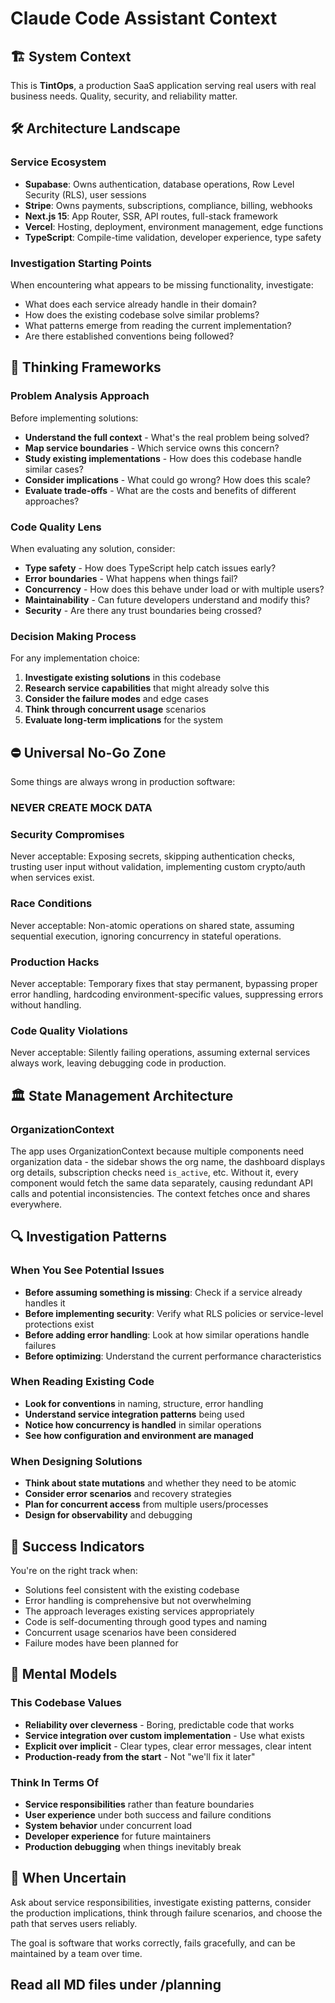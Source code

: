 # Claude Code Assistant Context

## 🏗️ System Context
This is **TintOps**, a production SaaS application serving real users with real business needs. Quality, security, and reliability matter.

## 🛠️ Architecture Landscape

### Service Ecosystem
- **Supabase**: Owns authentication, database operations, Row Level Security (RLS), user sessions
- **Stripe**: Owns payments, subscriptions, compliance, billing, webhooks
- **Next.js 15**: App Router, SSR, API routes, full-stack framework
- **Vercel**: Hosting, deployment, environment management, edge functions
- **TypeScript**: Compile-time validation, developer experience, type safety

### Investigation Starting Points
When encountering what appears to be missing functionality, investigate:
- What does each service already handle in their domain?
- How does the existing codebase solve similar problems?
- What patterns emerge from reading the current implementation?
- Are there established conventions being followed?

## 🤔 Thinking Frameworks

### Problem Analysis Approach
Before implementing solutions:
- **Understand the full context** - What's the real problem being solved?
- **Map service boundaries** - Which service owns this concern?
- **Study existing implementations** - How does this codebase handle similar cases?
- **Consider implications** - What could go wrong? How does this scale?
- **Evaluate trade-offs** - What are the costs and benefits of different approaches?

### Code Quality Lens
When evaluating any solution, consider:
- **Type safety** - How does TypeScript help catch issues early?
- **Error boundaries** - What happens when things fail?
- **Concurrency** - How does this behave under load or with multiple users?
- **Maintainability** - Can future developers understand and modify this?
- **Security** - Are there any trust boundaries being crossed?

### Decision Making Process
For any implementation choice:
1. **Investigate existing solutions** in this codebase
2. **Research service capabilities** that might already solve this
3. **Consider the failure modes** and edge cases
4. **Think through concurrent usage** scenarios
5. **Evaluate long-term implications** for the system

## ⛔ Universal No-Go Zone
Some things are always wrong in production software:

### NEVER CREATE MOCK DATA

### Security Compromises
Never acceptable: Exposing secrets, skipping authentication checks, trusting user input without validation, implementing custom crypto/auth when services exist.

### Race Conditions
Never acceptable: Non-atomic operations on shared state, assuming sequential execution, ignoring concurrency in stateful operations.

### Production Hacks
Never acceptable: Temporary fixes that stay permanent, bypassing proper error handling, hardcoding environment-specific values, suppressing errors without handling.

### Code Quality Violations
Never acceptable: Silently failing operations, assuming external services always work, leaving debugging code in production.

## 🏛️ State Management Architecture

### OrganizationContext
The app uses OrganizationContext because multiple components need organization data - the sidebar shows the org name, the dashboard displays org details, subscription checks need `is_active`, etc. Without it, every component would fetch the same data separately, causing redundant API calls and potential inconsistencies. The context fetches once and shares everywhere.

## 🔍 Investigation Patterns

### When You See Potential Issues
- **Before assuming something is missing**: Check if a service already handles it
- **Before implementing security**: Verify what RLS policies or service-level protections exist
- **Before adding error handling**: Look at how similar operations handle failures
- **Before optimizing**: Understand the current performance characteristics

### When Reading Existing Code
- **Look for conventions** in naming, structure, error handling
- **Understand service integration patterns** being used
- **Notice how concurrency is handled** in similar operations
- **See how configuration and environment are managed**

### When Designing Solutions
- **Think about state mutations** and whether they need to be atomic
- **Consider error scenarios** and recovery strategies
- **Plan for concurrent access** from multiple users/processes
- **Design for observability** and debugging

## 🎯 Success Indicators

You're on the right track when:
- Solutions feel consistent with the existing codebase
- Error handling is comprehensive but not overwhelming
- The approach leverages existing services appropriately
- Code is self-documenting through good types and naming
- Concurrent usage scenarios have been considered
- Failure modes have been planned for

## 💭 Mental Models

### This Codebase Values
- **Reliability over cleverness** - Boring, predictable code that works
- **Service integration over custom implementation** - Use what exists
- **Explicit over implicit** - Clear types, clear error messages, clear intent
- **Production-ready from the start** - Not "we'll fix it later"

### Think In Terms Of
- **Service responsibilities** rather than feature boundaries
- **User experience** under both success and failure conditions
- **System behavior** under concurrent load
- **Developer experience** for future maintainers
- **Production debugging** when things inevitably break

## 🎪 When Uncertain
Ask about service responsibilities, investigate existing patterns, consider the production implications, think through failure scenarios, and choose the path that serves users reliably.

The goal is software that works correctly, fails gracefully, and can be maintained by a team over time.

## Read all MD files under /planning